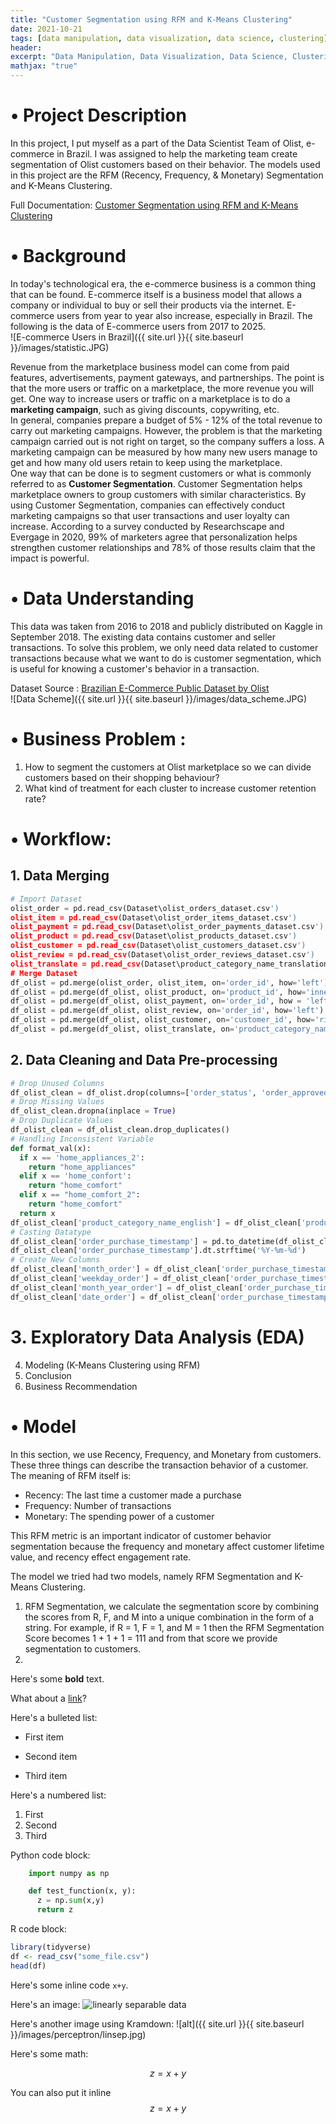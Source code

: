 ```yaml
---
title: "Customer Segmentation using RFM and K-Means Clustering"
date: 2021-10-21
tags: [data manipulation, data visualization, data science, clustering]
header:
excerpt: "Data Manipulation, Data Visualization, Data Science, Clustering"
mathjax: "true"
---
```


# • Project Description 
In this project, I put myself as a part of the Data Scientist Team of Olist, e-commerce in Brazil. I was assigned to help the marketing team create segmentation of Olist customers based on their behavior. The models used in this project are the RFM (Recency, Frequency, & Monetary) Segmentation and K-Means Clustering.   

Full Documentation: [Customer Segmentation using RFM and K-Means Clustering](https://github.com/ariqmuh/Portfolios/tree/main/Customer_Segmentation_using_RFM_and_KMeans_Clustering)   

# • Background 
 
    
In today's technological era, the e-commerce business is a common thing that can be found. E-commerce itself is a business model that allows a company or individual to buy or sell their products via the internet. E-commerce users from year to year also increase, especially in Brazil. The following is the data of E-commerce users from 2017 to 2025.   
![E-commerce Users in Brazil]({{ site.url }}{{ site.baseurl }}/images/statistic.JPG)    

Revenue from the marketplace business model can come from paid features, advertisements, payment gateways, and partnerships. The point is that the more users or traffic on a marketplace, the more revenue you will get. One way to increase users or traffic on a marketplace is to do a **marketing campaign**, such as giving discounts, copywriting, etc.    
In general, companies prepare a budget of 5% - 12% of the total revenue to carry out marketing campaigns. However, the problem is that the marketing campaign carried out is not right on target, so the company suffers a loss. A marketing campaign can be measured by how many new users manage to get and how many old users retain to keep using the marketplace.         
One way that can be done is to segment customers or what is commonly referred to as **Customer Segmentation**. Customer Segmentation helps marketplace owners to group customers with similar characteristics. By using Customer Segmentation, companies can effectively conduct marketing campaigns so that user transactions and user loyalty can increase. According to a survey conducted by Researchscape and Evergage in 2020, 99% of marketers agree that personalization helps strengthen customer relationships and 78% of those results claim that the impact is powerful.    
    
# • Data Understanding
This data was taken from 2016 to 2018 and publicly distributed on Kaggle in September 2018. The existing data contains customer and seller transactions. To solve this problem, we only need data related to customer transactions because what we want to do is customer segmentation, which is useful for knowing a customer's behavior in a transaction.  

Dataset Source : [Brazilian E-Commerce Public Dataset by Olist](https://www.kaggle.com/olistbr/brazilian-ecommerce)     
![Data Scheme]({{ site.url }}{{ site.baseurl }}/images/data_scheme.JPG)  

# • Business Problem :

1. How to segment the customers at Olist marketplace so we can divide customers based on their shopping behaviour?
2. What kind of treatment for each cluster to increase customer retention rate?

# • Workflow:
## 1. Data Merging
```python
# Import Dataset
olist_order = pd.read_csv(Dataset\olist_orders_dataset.csv')
olist_item = pd.read_csv(Dataset\olist_order_items_dataset.csv')
olist_payment = pd.read_csv(Dataset\olist_order_payments_dataset.csv')
olist_product = pd.read_csv(Dataset\olist_products_dataset.csv')
olist_customer = pd.read_csv(Dataset\olist_customers_dataset.csv')
olist_review = pd.read_csv(Dataset\olist_order_reviews_dataset.csv')
olist_translate = pd.read_csv(Dataset\product_category_name_translation.csv')
# Merge Dataset
df_olist = pd.merge(olist_order, olist_item, on='order_id', how='left')
df_olist = pd.merge(df_olist, olist_product, on='product_id', how='inner')
df_olist = pd.merge(df_olist, olist_payment, on='order_id', how = 'left')
df_olist = pd.merge(df_olist, olist_review, on='order_id', how='left')
df_olist = pd.merge(df_olist, olist_customer, on='customer_id', how='right')
df_olist = pd.merge(df_olist, olist_translate, on='product_category_name', how='inner')
```

## 2. Data Cleaning and Data Pre-processing
```python
# Drop Unused Columns
df_olist_clean = df_olist.drop(columns=['order_status', 'order_approved_at', 'order_delivered_customer_date', 'order_delivered_carrier_date','order_delivered_customer_date', 'order_estimated_delivery_date', 'seller_id', 'shipping_limit_date','product_category_name', 'product_name_lenght', 'product_description_lenght', 'product_weight_g', 'product_length_cm', 'product_height_cm', 'product_width_cm', 'payment_installments','review_id', 'review_comment_title', 'review_comment_message', 'review_creation_date', 'review_answer_timestamp', 'customer_id', 'customer_city', 'customer_state', 'product_photos_qty', 'freight_value', 'payment_sequential'])
# Drop Missing Values
df_olist_clean.dropna(inplace = True)
# Drop Duplicate Values
df_olist_clean = df_olist_clean.drop_duplicates()
# Handling Inconsistent Variable
def format_val(x):
  if x == 'home_appliances_2':
    return "home_appliances"
  elif x == 'home_confort':
    return "home_comfort"
  elif x == "home_comfort_2":
    return "home_comfort"
  return x
df_olist_clean['product_category_name_english'] = df_olist_clean['product_category_name_english'].apply(format_val)
# Casting Datatype
df_olist_clean['order_purchase_timestamp'] = pd.to_datetime(df_olist_clean['order_purchase_timestamp'])
df_olist_clean['order_purchase_timestamp'].dt.strftime('%Y-%m-%d')
# Create New Columns
df_olist_clean['month_order'] = df_olist_clean['order_purchase_timestamp'].dt.month_name()
df_olist_clean['weekday_order'] = df_olist_clean['order_purchase_timestamp'].dt.day_name()
df_olist_clean['month_year_order'] = df_olist_clean['order_purchase_timestamp'].dt.to_period('M').astype(str)
df_olist_clean['date_order'] = df_olist_clean['order_purchase_timestamp'].dt.day
```

# 3. Exploratory Data Analysis (EDA)

4. Modeling (K-Means Clustering using RFM)
5. Conclusion
6. Business Recommendation

# • Model
In this section, we use Recency, Frequency, and Monetary from customers. These three things can describe the transaction behavior of a customer. The meaning of RFM itself is:  

- Recency: The last time a customer made a purchase  
- Frequency: Number of transactions  
- Monetary: The spending power of a customer  

This RFM metric is an important indicator of customer behavior segmentation because the frequency and monetary affect customer lifetime value, and recency effect engagement rate.  

The model we tried had two models, namely RFM Segmentation and K-Means Clustering. 

1. RFM Segmentation, we calculate the segmentation score by combining the scores from R, F, and M into a unique combination in the form of a string. For example, if R = 1, F = 1, and M = 1 then the RFM Segmentation Score becomes 1 + 1 + 1 = 111 and from that score we provide segmentation to customers.
2. 




Here's some **bold** text.

What about a [link](https://github.com/dataoptimal)?

Here's a bulleted list:
* First item
+ Second item
- Third item

Here's a numbered list:
1. First
2. Second
3. Third

Python code block:
```python
    import numpy as np

    def test_function(x, y):
      z = np.sum(x,y)
      return z
```

R code block:
```r
library(tidyverse)
df <- read_csv("some_file.csv")
head(df)
```

Here's some inline code `x+y`.

Here's an image:
<img src="{{ site.url }}{{ site.baseurl }}/images/perceptron/linsep.jpg" alt="linearly separable data">

Here's another image using Kramdown:
![alt]({{ site.url }}{{ site.baseurl }}/images/perceptron/linsep.jpg)

Here's some math:

$$z=x+y$$

You can also put it inline $$z=x+y$$
